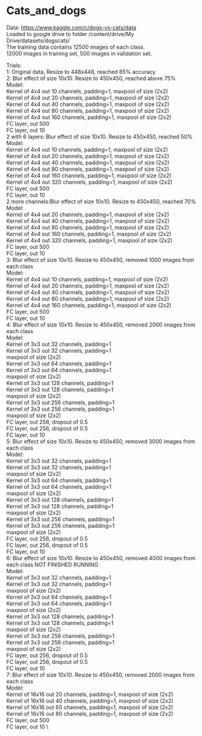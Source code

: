 # Cats_and_dogs

Data: https://www.kaggle.com/c/dogs-vs-cats/data \
Loaded to google drive to folder /content/drive/My Drive/datasets/dogscats/ \
The training data contains 12500 images of each class. \
12000 images in training set, 500 images in validation set. 

Trials: \
1: Original data, Resize to 448x448, reached 85% accuracy \
2: Blur effect of size 10x10. Resize to 450x450, reached above 75% \
  Model:  \
    Kernel of 4x4 out 10 channels, padding=1, maxpool of size (2x2) \
    Kernel of 4x4 out 20 channels, padding=1, maxpool of size (2x2) \
    Kernel of 4x4 out 40 channels, padding=1, maxpool of size (2x2) \
    Kernel of 4x4 out 80 channels, padding=1, maxpool of size (2x2) \
    Kernel of 4x4 out 160 channels, padding=1, maxpool of size (2x2) \
    FC layer, out 500  \
    FC layer, out 10 \
2 with 6 layers: Blur effect of size 10x10. Resize to 450x450, reached 50% \
  Model:  \
    Kernel of 4x4 out 10 channels, padding=1, maxpool of size (2x2) \
    Kernel of 4x4 out 20 channels, padding=1, maxpool of size (2x2) \
    Kernel of 4x4 out 40 channels, padding=1, maxpool of size (2x2) \
    Kernel of 4x4 out 80 channels, padding=1, maxpool of size (2x2) \
    Kernel of 4x4 out 160 channels, padding=1, maxpool of size (2x2) \
    Kernel of 4x4 out 320 channels, padding=1, maxpool of size (2x2) \
    FC layer, out 500  \
    FC layer, out 10 \
2 more channels:Blur effect of size 10x10. Resize to 450x450, reached 70% \
  Model:  \
    Kernel of 4x4 out 20 channels, padding=1, maxpool of size (2x2) \
    Kernel of 4x4 out 40 channels, padding=1, maxpool of size (2x2) \
    Kernel of 4x4 out 80 channels, padding=1, maxpool of size (2x2) \
    Kernel of 4x4 out 160 channels, padding=1, maxpool of size (2x2) \
    Kernel of 4x4 out 320 channels, padding=1, maxpool of size (2x2) \
    FC layer, out 500  \
    FC layer, out 10 \
3: Blur effect of size 10x10. Resize to 450x450, removed 1000 images from each class \
  Model:  \
    Kernel of 4x4 out 10 channels, padding=1, maxpool of size (2x2) \
    Kernel of 4x4 out 20 channels, padding=1, maxpool of size (2x2) \
    Kernel of 4x4 out 40 channels, padding=1, maxpool of size (2x2) \
    Kernel of 4x4 out 80 channels, padding=1, maxpool of size (2x2) \
    Kernel of 4x4 out 160 channels, padding=1, maxpool of size (2x2) \
    FC layer, out 500  \
    FC layer, out 10 \
4: Blur effect of size 10x10. Resize to 450x450, removed 2000 images from each class \
  Model: \
    Kernel of 3x3 out 32 channels, padding=1 \
    Kernel of 3x3 out 32 channels, padding=1 \
    maxpool of size (2x2) \
    Kernel of 3x3 out 64 channels, padding=1 \
    Kernel of 3x3 out 64 channels, padding=1 \
    maxpool of size (2x2) \
    Kernel of 3x3 out 128 channels, padding=1 \
    Kernel of 3x3 out 128 channels, padding=1 \
    maxpool of size (2x2) \
    Kernel of 3x3 out 256 channels, padding=1 \
    Kernel of 3x3 out 256 channels, padding=1 \
    maxpool of size (2x2) \
    FC layer, out 256, dropout of 0.5 \
    FC layer, out 256, dropout of 0.5 \
    FC layer, out 10     \
5: Blur effect of size 10x10. Resize to 450x450, removed 3000 images from each class \
  Model: \
    Kernel of 3x3 out 32 channels, padding=1 \
    Kernel of 3x3 out 32 channels, padding=1 \
    maxpool of size (2x2) \
    Kernel of 3x3 out 64 channels, padding=1 \
    Kernel of 3x3 out 64 channels, padding=1 \
    maxpool of size (2x2) \
    Kernel of 3x3 out 128 channels, padding=1 \
    Kernel of 3x3 out 128 channels, padding=1 \
    maxpool of size (2x2) \
    Kernel of 3x3 out 256 channels, padding=1 \
    Kernel of 3x3 out 256 channels, padding=1 \
    maxpool of size (2x2) \
    FC layer, out 256, dropout of 0.5 \
    FC layer, out 256, dropout of 0.5 \
    FC layer, out 10 \
6: Blur effect of size 10x10. Resize to 450x450, removed 4000 images from each class NOT FINISHED RUNNING \
  Model: \
    Kernel of 3x3 out 32 channels, padding=1 \
    Kernel of 3x3 out 32 channels, padding=1 \
    maxpool of size (2x2) \
    Kernel of 3x3 out 64 channels, padding=1 \
    Kernel of 3x3 out 64 channels, padding=1 \
    maxpool of size (2x2) \
    Kernel of 3x3 out 128 channels, padding=1 \
    Kernel of 3x3 out 128 channels, padding=1 \
    maxpool of size (2x2) \
    Kernel of 3x3 out 256 channels, padding=1 \
    Kernel of 3x3 out 256 channels, padding=1 \
    maxpool of size (2x2) \
    FC layer, out 256, dropout of 0.5 \
    FC layer, out 256, dropout of 0.5 \
    FC layer, out 10 \
7: Blur effect of size 10x10. Resize to 450x450, removed 2000 images from each class \
  Model: \
    Kernel of 16x16 out 20 channels, padding=1, maxpool of size (2x2) \
    Kernel of 16x16 out 40 channels, padding=1, maxpool of size (2x2) \
    Kernel of 16x16 out 60 channels, padding=1, maxpool of size (2x2) \
    Kernel of 16x16 out 80 channels, padding=1, maxpool of size (2x2) \
    FC layer, out 500  \
    FC layer, out 10 \
